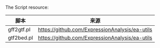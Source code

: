 The Script resource:

| 脚本 | 来源 |
| --- | --- |
| gff2gtf.pl | https://github.com/ExpressionAnalysis/ea-utils |
| gtf2bed.pl | https://github.com/ExpressionAnalysis/ea-utils |

